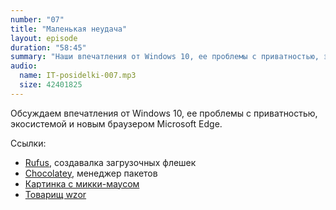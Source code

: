 ```yaml
---
number: "07"
title: "Маленькая неудача"
layout: episode
duration: "58:45"
summary: "Наши впечатления от Windows 10, ее проблемы с приватностью, экосистемой и новым браузером."
audio:
  name: IT-posidelki-007.mp3
  size: 42401825
---
```


Обсуждаем впечатления от Windows 10, ее проблемы с приватностью, экосистемой и новым браузером Microsoft Edge.

Ссылки:

* [Rufus](http://rufus.akeo.ie), создавалка загрузочных флешек
* [Chocolatey](https://chocolatey.org), менеджер пакетов
* [Картинка с микки-маусом](https://www.google.ru/search?q=%D0%BC%D0%B8%D0%BA%D0%BA%D0%B8+%D0%BC%D0%B0%D1%83%D1%81+%D0%B4%D0%B0+%D0%B8+%D1%85+%D1%81+%D0%BD%D0%B8%D0%BC)
* [Товарищ wzor](http://wzor.net)
